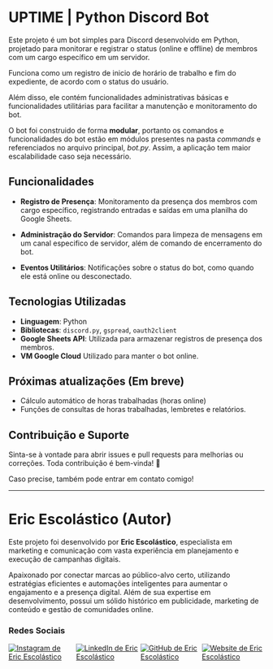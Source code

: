 # UPTIME | Python Discord Bot

Este projeto é um bot simples para Discord desenvolvido em Python, projetado para monitorar e registrar o status (online e offline) de membros com um cargo específico em um servidor.

Funciona como um registro de inicio de horário de trabalho e fim do expediente, de acordo com o status do usuário.

Além disso, ele contém funcionalidades administrativas básicas e funcionalidades utilitárias para facilitar a manutenção e monitoramento do bot.

O bot foi construido de forma **modular**, portanto os comandos e funcionalidades do bot estão em módulos presentes na pasta *commands* e referenciados no arquivo principal, *bot.py*. Assim, a aplicação tem maior escalabilidade caso seja necessário.

## Funcionalidades

- **Registro de Presença**: Monitoramento da presença dos membros com cargo específico, registrando entradas e saídas em uma planilha do Google Sheets.

- **Administração do Servidor**: Comandos para limpeza de mensagens em um canal especifico de servidor, além de comando de encerramento do bot.

- **Eventos Utilitários**: Notificações sobre o status do bot, como quando ele está online ou desconectado.


## Tecnologias Utilizadas
- **Linguagem**: Python
- **Bibliotecas**: `discord.py`, `gspread`, `oauth2client`
- **Google Sheets API**: Utilizada para armazenar registros de presença dos membros.
- **VM Google Cloud** Utilizado para manter o bot online.

## Próximas atualizações (Em breve)
* Cálculo automático de horas trabalhadas (horas online)
* Funções de consultas de horas trabalhadas, lembretes e relatórios.

## Contribuição e Suporte
Sinta-se à vontade para abrir issues e pull requests para melhorias ou correções. Toda contribuição é bem-vinda! 💖

Caso precise, também pode entrar em contato comigo! 
___

# Eric Escolástico (Autor)
Este projeto foi desenvolvido por **Eric Escolástico**, especialista em marketing e comunicação com vasta experiência em planejamento e execução de campanhas digitais. 

Apaixonado por conectar marcas ao público-alvo certo, utilizando estratégias eficientes e automações inteligentes para aumentar o engajamento e a presença digital. Além de sua expertise em desenvolvimento, possui um sólido histórico em publicidade, marketing de conteúdo e gestão de comunidades online. 

### Redes Sociais
<div style="display: flex; gap: 2px; align-items: center;">
  <!-- Instagram -->
  <a href="https://www.instagram.com/ericescolastico.mkt" target="_blank" rel="noopener noreferrer">
    <img src="https://img.shields.io/badge/Instagram-E4405F?style=for-the-badge&logo=instagram&logoColor=white" alt="Instagram de Eric Escolástico">
  </a>

  <!-- LinkedIn -->
  <a href="https://www.linkedin.com/in/ericescolastico" target="_blank" rel="noopener noreferrer">
    <img src="https://img.shields.io/badge/LinkedIn-0077B5?style=for-the-badge&logo=linkedin&logoColor=white" alt="LinkedIn de Eric Escolástico">
  </a>

  <!-- GitHub -->
  <a href="https://github.com/ericescolastico" target="_blank" rel="noopener noreferrer">
    <img src="https://img.shields.io/badge/GitHub-100000?style=for-the-badge&logo=github&logoColor=white" alt="GitHub de Eric Escolástico">
  </a>

  <!-- Website -->
  <a href="https://www.ericescolastico.com" target="_blank" rel="noopener noreferrer">
    <img src="https://img.shields.io/badge/website-000000?style=for-the-badge&logo=About.me&logoColor=white" alt="Website de Eric Escolástico">
  </a>
</div>

